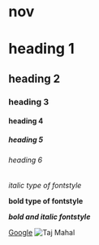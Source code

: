 # nov
# heading 1
## heading 2
### heading 3
#### heading 4
##### heading 5
###### heading 6
*italic type of fontstyle*

**bold type of fontstyle**

***bold and italic fontstyle***

[Google](https://www.google.com/)
![Taj Mahal](https://upload.wikimedia.org/wikipedia/commons/thumb/6/67/Taj_Mahal_in_India_-_Kristian_Bertel.jpg/1200px-Taj_Mahal_in_India_-_Kristian_Bertel.jpg)
